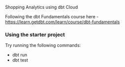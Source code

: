 Shopping Analytics using dbt Cloud

Following the dbt Fundamentals course here - https://learn.getdbt.com/learn/course/dbt-fundamentals

### Using the starter project

Try running the following commands:
- dbt run
- dbt test
